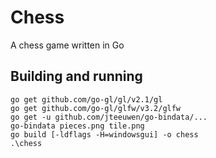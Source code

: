 # Chess

A chess game written in Go

## Building and running
```
go get github.com/go-gl/gl/v2.1/gl
go get github.com/go-gl/glfw/v3.2/glfw
go get -u github.com/jteeuwen/go-bindata/...
go-bindata pieces.png tile.png 
go build [-ldflags -H=windowsgui] -o chess
.\chess
```
